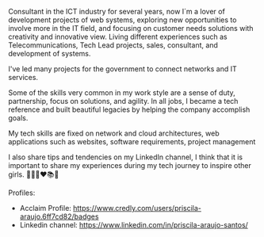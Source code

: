 <Hello GitWorld>
  
Consultant in the ICT industry for several years, now I´m a lover of development projects of web systems, exploring new opportunities to involve more in the IT field, and focusing on customer needs solutions with creativity and innovative view.
Living different experiences such as Telecommunications, Tech Lead projects, sales, consultant, and development of systems.

I've led many projects for the government to connect networks and IT services.

Some of the skills very common in my work style are a sense of duty, partnership, focus on solutions, and agility.
In all jobs, I became a tech reference and built beautiful legacies by helping the company accomplish goals.

My tech skills are fixed on network and cloud architectures, web applications such as websites, software requirements, project management

I also share tips and tendencies on my LinkedIn channel, I think that it is important to share my experiences during my tech journey to inspire other girls.
👩🏼‍💻❤️📚🔑

Profiles:
- Acclaim Profile: https://www.credly.com/users/priscila-araujo.6ff7cd82/badges
- Linkedin channel: https://www.linkedin.com/in/priscila-araujo-santos/
